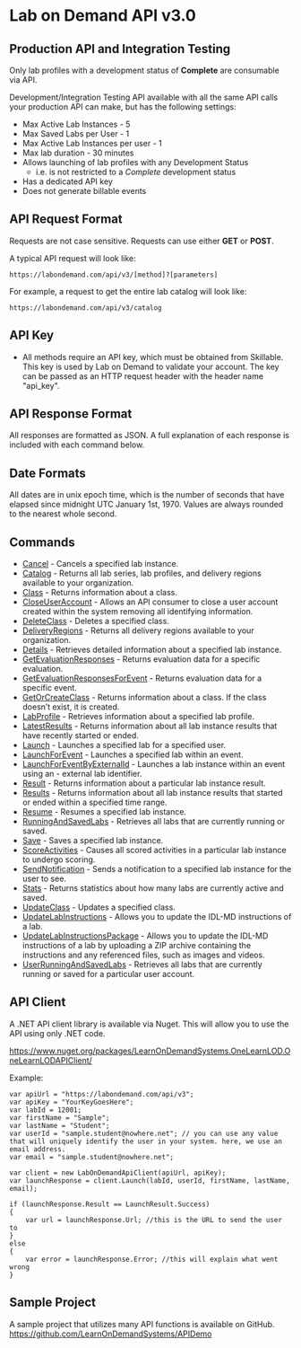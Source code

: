 # Lab on Demand API v3.0

## Production API and Integration Testing

Only lab profiles with a development status of **Complete** are consumable  via API. 

Development/Integration Testing API available with all the same API calls your production API can make, but has the following settings:
- Max Active Lab Instances - 5
- Max Saved Labs per User - 1
- Max Active Lab Instances per user - 1
- Max lab duration - 30 minutes
- Allows launching of lab profiles with any Development Status
    - i.e. is not restricted to a _Complete_ development status
- Has a dedicated API key
- Does not generate billable events

## API Request Format

Requests are not case sensitive. Requests can use either **GET** or **POST**. 

A typical API request will look like:

`https://labondemand.com/api/v3/[method]?[parameters]`

For example, a request to get the entire lab catalog will look like:

`https://labondemand.com/api/v3/catalog`

## API Key
- All methods require an API key, which must be obtained from Skillable. This key is used by Lab on Demand to validate your account. The key can be passed as an HTTP request header with the header name "api_key".

## API Response Format

All responses are formatted as JSON. A full explanation of each response is included with each command below.

## Date Formats

All dates are in unix epoch time, which is the number of seconds that have elapsed since midnight UTC January 1st, 1970. Values are always rounded to the nearest whole second.

## Commands
- [Cancel](https://docs.skillable.com/lod/lod-api/lod-api-cancel.md) - Cancels a specified lab instance.
- [Catalog](https://docs.skillable.com/lod/lod-api/lod-api-catalog.md) - Returns all lab series, lab profiles, and delivery regions available to your organization.
- [Class](https://docs.skillable.com/lod/lod-api/lod-api-class.md) - Returns information about a class.
- [CloseUserAccount](https://docs.skillable.com/lod/lod-api/lod-api-close-user-account.md) - Allows an API consumer to close a user account created within the system removing all identifying information.
- [DeleteClass](https://docs.skillable.com/lod/lod-api/lod-api-delete-class.md) - Deletes a specified class.
- [DeliveryRegions](https://docs.skillable.com/lod/lod-api/lod-api-delivery-regions.md) - Returns all delivery regions available to your organization.
- [Details](https://docs.skillable.com/lod/lod-api/lod-api-details.md) - Retrieves detailed information about a specified lab instance.
- [GetEvaluationResponses](https://docs.skillable.com/lod/lod-api/lod-api-get-evaluations-responses.md) - Returns evaluation data for a specific evaluation.
- [GetEvaluationResponsesForEvent](https://docs.skillable.com/lod/lod-api/lod-api-get-evaluations-responses-for-event.md) - Returns evaluation data for a specific event.
- [GetOrCreateClass](https://docs.skillable.com/lod/lod-api/lod-api-get-or-create-class.md) - Returns information about a class. If the class doesn’t exist, it is created.
- [LabProfile](https://docs.skillable.com/lod/lod-api/lod-api-lab-profile.md) - Retrieves information about a specified lab profile.
- [LatestResults](https://docs.skillable.com/lod/lod-api/lod-api-latest-results.md) - Returns information about all lab instance results that have recently started or ended.
- [Launch](https://docs.skillable.com/lod/lod-api/lod-api-launch.md) - Launches a specified lab for a specified user.
- [LaunchForEvent](https://docs.skillable.com/lod/lod-api/lod-api-launch-for-event.md) - Launches a specified lab within an event.
- [LaunchForEventByExternalId](https://docs.skillable.com/lod/lod-api/lod-api-launch-for-event-by-external-id.md) - Launches a lab instance within an event using an - external lab identifier.
- [Result](https://docs.skillable.com/lod/lod-api/lod-api-result.md) - Returns information about a particular lab instance result.
- [Results](https://docs.skillable.com/lod/lod-api/lod-api-results.md) - Returns information about all lab instance results that started or ended within a specified time range.
- [Resume](https://docs.skillable.com/lod/lod-api/lod-api-resume.md) - Resumes a specified lab instance.
- [RunningAndSavedLabs](https://docs.skillable.com/lod/lod-api/lod-api-running-and-saved-labs.md) - Retrieves all labs that are currently running or saved.
- [Save](https://docs.skillable.com/lod/lod-api/lod-api-save.md) - Saves a specified lab instance.
- [ScoreActivities](https://docs.skillable.com/lod/lod-api/lod-api-score-activities.md) - Causes all scored activities in a particular lab instance to undergo scoring.
- [SendNotification](https://docs.skillable.com/lod/lod-api/lod-api-send-notification.md) - Sends a notification to a specified lab instance for the user to see.
- [Stats](https://docs.skillable.com/lod/lod-api/lod-api-stats.md) - Returns statistics about how many labs are currently active and saved.
- [UpdateClass](https://docs.skillable.com/lod/lod-api/lod-api-update-class.md) - Updates a specified class.
- [UpdateLabInstructions](https://docs.skillable.com/lod/lod-api/lod-api-update-lab-instructions.md) - Allows you to update the IDL-MD instructions of a lab.
- [UpdateLabInstructionsPackage](https://docs.skillable.com/lod/lod-api/lod-api-update-lab-instructions-package.md) - Allows you to update the IDL-MD instructions of a lab by uploading a ZIP archive containing the instructions and any referenced files, such as images and videos.
- [UserRunningAndSavedLabs](https://docs.skillable.com/lod/lod-api/lod-api-user-running-and-saved-labs.md) - Retrieves all labs that are currently running or saved for a particular user account.


## API Client
A .NET API client library is available via Nuget. This will allow you to use the API using only .NET code. 

https://www.nuget.org/packages/LearnOnDemandSystems.OneLearnLOD.OneLearnLODAPIClient/ 

Example:

```linenums
var apiUrl = "https://labondemand.com/api/v3";
var apiKey = "YourKeyGoesHere";
var labId = 12001; 
var firstName = "Sample";
var lastName = "Student";
var userId = "sample.student@nowhere.net"; // you can use any value that will uniquely identify the user in your system. here, we use an email address.
var email = "sample.student@nowhere.net";

var client = new LabOnDemandApiClient(apiUrl, apiKey);
var launchResponse = client.Launch(labId, userId, firstName, lastName, email);

if (launchResponse.Result == LaunchResult.Success)
{
    var url = launchResponse.Url; //this is the URL to send the user to
}
else
{
    var error = launchResponse.Error; //this will explain what went wrong
}
```

## Sample Project
A sample project that utilizes many API functions is available on GitHub. https://github.com/LearnOnDemandSystems/APIDemo
